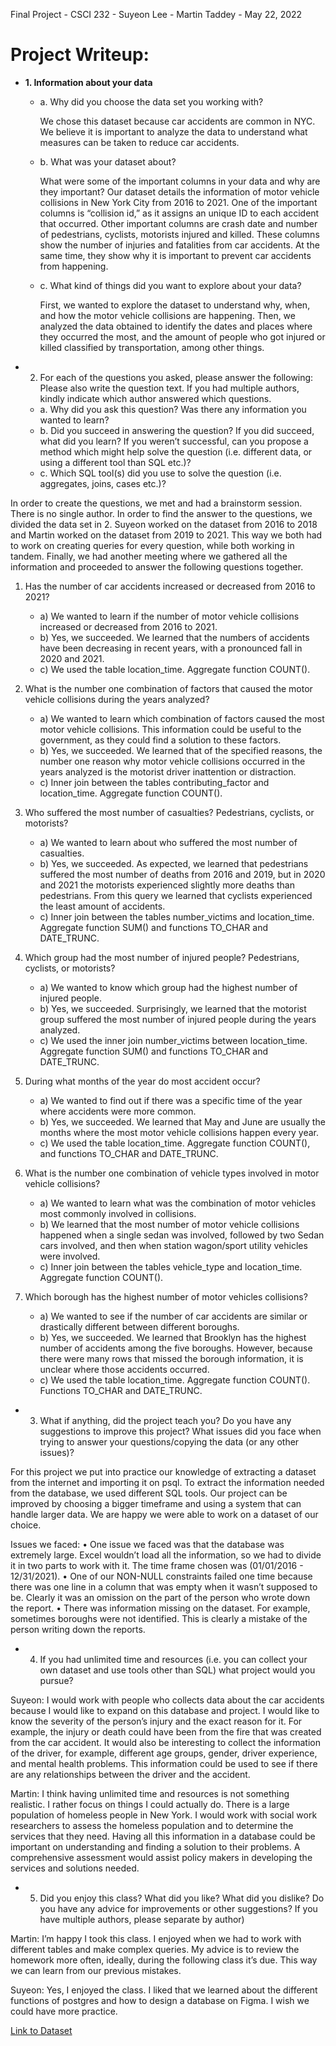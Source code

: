 Final Project - CSCI 232 - Suyeon Lee - Martin Taddey - May 22, 2022

# Project Writeup:
* **1. Information about your data**

	* a. Why did you choose the data set you working with?

		We chose this dataset because car accidents are common in NYC. We believe it is important to analyze the data to understand what measures can be taken to reduce car accidents.
 
	* b. What was your dataset about?

		What were some of the important columns in your data and why are they important? 
		Our dataset details the information of motor vehicle collisions in New York City from 2016 to 2021. One of the important columns is “collision id,” as it assigns an unique ID to each accident that occurred. Other important columns are crash date and number of pedestrians, cyclists, motorists injured and killed. These columns show the number of injuries and fatalities from car accidents. At the same time, they show why it is important to prevent car accidents from happening.

	* c. What kind of things did you want to explore about your data? 

		First, we wanted to explore the dataset to understand why, when, and how the motor vehicle collisions are happening. Then, we analyzed the data obtained to identify the dates and places where they occurred the most, and the amount of people who got injured or killed classified by transportation, among other things.

* 2. For each of the questions you asked, please answer the following: Please also write the question text. If you had multiple authors, kindly indicate which author answered which questions. 
	* a. Why did you ask this question? Was there any information you wanted to learn? 
	* b. Did you succeed in answering the question? If you did succeed, what did you learn? If you weren’t successful, can you propose a method which might help solve the question (i.e. different data, or using a different tool than SQL etc.)?
	* c. Which SQL tool(s) did you use to solve the question (i.e. aggregates, joins, cases etc.)? 

In order to create the questions, we met and had a brainstorm session. There is no single author. In order to find the answer to the questions, we divided the data set in 2. Suyeon worked on the dataset from 2016 to 2018 and Martin worked on the dataset from 2019 to 2021. This way we both had to work on creating queries for every question, while both working in tandem. Finally, we had another meeting where we gathered all the information and proceeded to answer the following questions together.
 
1. Has the number of car accidents increased or decreased from 2016 to 2021?
	* a) We wanted to learn if the number of motor vehicle collisions increased or decreased from 2016 to 2021.
	* b) Yes, we succeeded. We learned that the numbers of accidents have been decreasing in recent years, with a pronounced fall in 2020 and 2021.
	* c) We used the table location_time. Aggregate function COUNT().

2. What is the number one combination of factors that caused the motor vehicle collisions during the years analyzed?
	* a) We wanted to learn which combination of factors caused the most motor vehicle collisions. This information could be useful to the government, as they could find a solution to these factors.
	* b) Yes, we succeeded. We learned that of the specified reasons, the number one reason why motor vehicle collisions occurred in the years analyzed is the motorist driver inattention or distraction.
	* c) Inner join between the tables contributing_factor and location_time. Aggregate function COUNT().

3. Who suffered the most number of casualties? Pedestrians, cyclists, or motorists?
	* a) We wanted to learn about who suffered the most number of casualties.
	* b) Yes, we succeeded. As expected, we learned that pedestrians suffered the most number of deaths from 2016 and 2019, but in 2020 and 2021 the motorists experienced slightly more deaths than pedestrians. From this query we learned that cyclists experienced the least amount of accidents.
	* c) Inner join between the tables number_victims and location_time. Aggregate function SUM() and functions TO_CHAR and DATE_TRUNC.

4. Which group had the most number of injured people? Pedestrians, cyclists, or motorists?
	* a) We wanted to know which group had the highest number of injured people. 
	* b) Yes, we succeeded. Surprisingly, we learned that the motorist group suffered the most number of injured people during the years analyzed.
	* c) We used the inner join number_victims between location_time. Aggregate function SUM() and functions TO_CHAR and DATE_TRUNC. 

5. During what months of the year do most accident occur?
	* a) We wanted to find out if there was a specific time of the year where accidents were more common.
	* b) Yes, we succeeded. We learned that May and June are usually the months where the most motor vehicle collisions happen every year.
	* c) We used the table location_time. Aggregate function COUNT(), and functions TO_CHAR and DATE_TRUNC.
    
6. What is the number one combination of vehicle types involved in motor vehicle collisions?
	* a) We wanted to learn what was the combination of motor vehicles most commonly involved in collisions.
	* b) We learned that the most number of motor vehicle collisions happened when a single sedan was involved, followed by two Sedan cars involved, and then when station wagon/sport utility vehicles were involved.
	* c) Inner join between the tables vehicle_type and location_time. Aggregate function COUNT().

7. Which borough has the highest number of motor vehicles collisions?
	* a) We wanted to see if the number of car accidents are similar or drastically different between different boroughs. 
	* b) Yes, we succeeded. We learned that Brooklyn has the highest number of accidents among the five boroughs. However, because there were many rows that missed the borough information, it is unclear where those accidents occurred. 
	* c) We used the table location_time. Aggregate function COUNT(). Functions TO_CHAR and DATE_TRUNC.


* 3. What if anything, did the project teach you? Do you have any suggestions to improve this project? What issues did you face when trying to answer your questions/copying the data (or any other issues)?

For this project we put into practice our knowledge of extracting a dataset from the internet and importing it on psql. To extract the information needed from the database, we used different SQL tools. Our project can be improved by choosing a bigger timeframe and using a system that can handle larger data. We are happy we were able to work on a dataset of our choice.

Issues we faced:
•	One issue we faced was that the database was extremely large. Excel wouldn’t load all the information, so we had to divide it in two parts to work with it. The time frame chosen was (01/01/2016 - 12/31/2021). 
•	One of our NON-NULL constraints failed one time because there was one line in a column that was empty when it wasn’t supposed to be. Clearly it was an omission on the part of the person who wrote down the report.
•	There was information missing on the dataset. For example, sometimes boroughs were not identified. This is clearly a mistake of the person writing down the reports.

* 4. If you had unlimited time and resources (i.e. you can collect your own dataset and use tools other than SQL) what project would you pursue?

Suyeon: I would work with people who collects data about the car accidents because I would like to expand on this database and project. I would like to know the severity of the person’s injury and the exact reason for it. For example, the injury or death could have been from the fire that was created from the car accident. It would also be interesting to collect the information of the driver, for example, different age groups, gender, driver experience, and mental health problems. This information could be used to see if there are any relationships between the driver and the accident. 

Martin: I think having unlimited time and resources is not something realistic. I rather focus on things I could actually do. There is a large population of homeless people in New York. I would work with social work researchers to assess the homeless population and to determine the services that they need. Having all this information in a database could be important on understanding and finding a solution to their problems. A comprehensive assessment would assist policy makers in developing the services and solutions needed.

* 5. Did you enjoy this class? What did you like? What did you dislike? Do you have any advice for improvements or other suggestions? If you have multiple authors, please separate by author)

Martin: I’m happy I took this class. I enjoyed when we had to work with different tables and make complex queries. My advice is to review the homework more often, ideally, during the following class it’s due. This way we can learn from our previous mistakes.

Suyeon: Yes, I enjoyed the class. I liked that we learned about the different functions of postgres and how to design a database on Figma. I wish we could have more practice. 

[Link to Dataset](https://data.cityofnewyork.us/Public-Safety/Motor-Vehicle-Collisions-Crashes/h9gi-nx95/data)